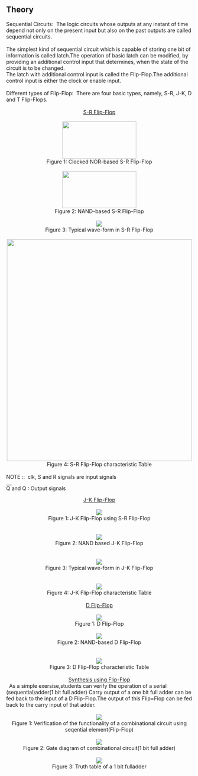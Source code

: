 ## Theory
 <div class="content" id="experiment-article-section-2-content">                            
             Sequential Circuits:&nbsp; The logic circuits whose outputs at any instant of time depend not only on the present input but also
			 on the past outputs are called sequential circuits.<br /><br />
			 The simplest kind of sequential circuit which is capable of storing one bit of information is called latch.The operation of basic 
			 latch can be modified, by providing an additional control input that determines, when the state of the circuit is to be changed.<br />
			 The latch with additional control input is called the Flip-Flop.The additional control input is either the clock or enable input.<br />
			 <br />
			 Different types of Flip-Flop:&nbsp; There are four basic types, namely, S-R, J-K, D and T Flip-Flops. 
			 
 <br />
          <br />
             <div align="center" class="big" style="text-decoration:underline;" > S-R Flip-Flop </div>
                      
<br />
                            <div align="center">
                            <img src="images/SRFF.jpg" style="width:200px;height:100px"/> 
                            <br />
                             Figure 1:&nbsp;Clocked NOR-based S-R Flip-Flop                            
                            <br />
                            <br />
                             </div>
                             <div align="center">
                            <img src="images/srff1.jpg" style="width:200px;height:100px" /> 
                            <br />
                            Figure 2:&nbsp;NAND-based S-R Flip-Flop
                            <br />
                            <br />
                             </div>
                             <div align="center">
                            <img src="images/typical waveform 1.jpg" /> 
                            <br />
                            Figure 3:&nbsp;Typical wave-form in S-R Flip-Flop
                            <br />
                            <br />
                             </div>
                             <div align="center">
                            <img src="images/srff char table.jpg" style="width:500px;height:600px" /> 
                            <br />
                            Figure 4:&nbsp;S-R Flip-Flop characteristic Table
                            <br />
                            <br />
                             </div>
                             NOTE :: &nbsp;clk, S and R signals are input signals <br />
                             
<font style="text-decoration:overline"> Q </font> and Q  : Output signals
                              
   
 
</div>
                            <div align="center" class="big" style="text-decoration:underline" > J-K Flip-Flop </div>
                            <div align="left">
  <br/>
                            <div align="center">
                            <img src="images/JKFF.jpg" /> 
                            <br />
                            Figure 1:&nbsp;J-K Flip-Flop using S-R Flip-Flop
                            <br />
                            <br />
                             </div>
                             <br />
                             <div align="center">
                            <img src="images/jkff1.jpg" /> 
                            <br />
                            Figure 2:&nbsp;NAND based J-K Flip-Flop 
                            <br />
                            <br />
                             </div>
                             <br />
                             <div align="center">
                            <img src="images/typical waveform 2.jpg" /> 
                            <br />
                            Figure 3:&nbsp;Typical wave-form in J-K Flip-Flop 
                            <br />
                            <br />
                             </div>
                             <br />
                             <div align="center">
                            <img src="images/jkff char table.jpg" /> 
                            <br />
                            Figure 4:&nbsp;J-K Flip-Flop characteristic Table
                            <br />
                            <br />
                             </div>
                             <div align="center" class="big" style="text-decoration:underline" > D Flip-Flop </div> 
                             <div align="left">

 <br/>
  <div align="center">
                            <img src="images/dff.jpg" />
                             <br />
                            Figure 1:&nbsp;D Flip-Flop
                            </div>
                            <br />
                             <div align="center">
                            <img src="images/dff1.jpg" /> 
                            <br />
                            Figure 2:&nbsp;NAND-based D Flip-Flop
                            <br />
                            <br />
                             </div>
                             <br />
                             <div align="center">
                            <img src="images/function table of dff.jpg" /> 
                            <br />
                            Figure 3:&nbsp;D Flip-Flop characteristic Table
                            <br />
                            <br />
                             </div>
                              <div align="center" class="big" style="text-decoration:underline" > Synthesis using Flip-Flop  </div> 
                            <div align="left">&nbsp; As a simple exersise,students can verify the operation of a serial (sequential)adder(1 bit full adder)
							Carry output of a one bit full adder can be fed back to the input of a D Flip-Flop.The output of this Flip=Flop can be fed back to the carry input of that adder. </div>
 <br/>
  <div align="center">
                            <img src="images/1.jpg" />
                             <br />
                           Figure 1:&nbsp;Verification of the functionality of a combinational circuit using seqential element(Flip-Flop)
                            </div>
            	<br/>
				
<div align="center">
                            <img src="images/exp8-synthesis.jpg" />
                             <br />
                            Figure 2:&nbsp;Gate diagram of combinational circuit(1 bit full adder)
                            </div>
							<br />
  <div align="center">
                            <img src="images/truth table 1 bit.jpg" />
                             <br />
                            Figure 3:&nbsp;Truth table of a 1 bit fulladder                            
                        </div>